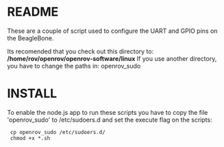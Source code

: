 README
======
These are a couple of script used to configure the UART and GPIO pins on the BeagleBone.

Its recomended that you check out this directory to:
<b>/home/rov/openrov/openrov-software/linux</b>
If you use another directory, you have to change the paths in: openrov_sudo


INSTALL
=======
To enable the node.js app to run these scripts you have to copy the file 'openrov_sudo' to /etc/sudoers.d and set the execute flag on the scripts:

     cp openrov_sudo /etc/sudoers.d/ 
     chmod +x *.sh


